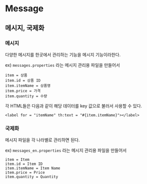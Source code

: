 # Message



## 메시지, 국제화

### 메시지

다양한 메시지를 한곳에서 관리하는 기능을 메시지 기능이라한다.

ex) `messages.properties` 라는 메시지 관리용 파일을 만들어서

~~~properties
item = 상품
item.id = 상품 ID
item.itemName = 상품명
item.price = 가격
item.quantity = 수량
~~~

각 HTML들은 다음과 같이 해당 데이터를 key 값으로 불러서 사용할 수 있다.

`<label for = "itemName" th:text = "#{item.itemName}"></label>`



### 국제화

메시지 파일을 각 나라별로 관리하면 된다.

ex) `messages_en.properties` 라는 메시지 관리용 파일을 만들어서

~~~properties
item = Item
item.id = Item ID
item.itemName = Item Name
item.price = Price
item.quantity = Quantity
~~~

